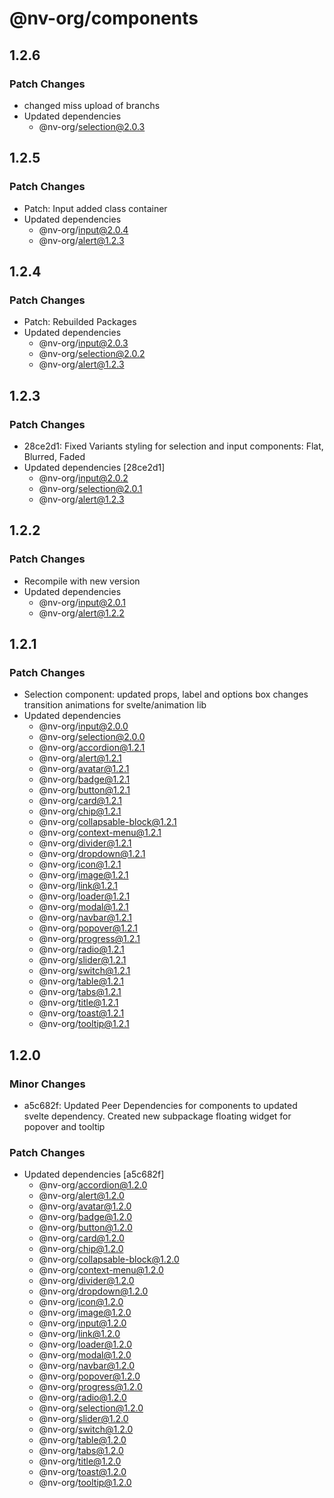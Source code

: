 # @nv-org/components

## 1.2.6

### Patch Changes

- changed miss upload of branchs
- Updated dependencies
  - @nv-org/selection@2.0.3

## 1.2.5

### Patch Changes

- Patch: Input added class container
- Updated dependencies
  - @nv-org/input@2.0.4
  - @nv-org/alert@1.2.3

## 1.2.4

### Patch Changes

- Patch: Rebuilded Packages
- Updated dependencies
  - @nv-org/input@2.0.3
  - @nv-org/selection@2.0.2
  - @nv-org/alert@1.2.3

## 1.2.3

### Patch Changes

- 28ce2d1: Fixed Variants styling for selection and input components: Flat, Blurred, Faded
- Updated dependencies [28ce2d1]
  - @nv-org/input@2.0.2
  - @nv-org/selection@2.0.1
  - @nv-org/alert@1.2.3

## 1.2.2

### Patch Changes

- Recompile with new version
- Updated dependencies
  - @nv-org/input@2.0.1
  - @nv-org/alert@1.2.2

## 1.2.1

### Patch Changes

- Selection component: updated props, label and options box changes transition animations for svelte/animation lib
- Updated dependencies
  - @nv-org/input@2.0.0
  - @nv-org/selection@2.0.0
  - @nv-org/accordion@1.2.1
  - @nv-org/alert@1.2.1
  - @nv-org/avatar@1.2.1
  - @nv-org/badge@1.2.1
  - @nv-org/button@1.2.1
  - @nv-org/card@1.2.1
  - @nv-org/chip@1.2.1
  - @nv-org/collapsable-block@1.2.1
  - @nv-org/context-menu@1.2.1
  - @nv-org/divider@1.2.1
  - @nv-org/dropdown@1.2.1
  - @nv-org/icon@1.2.1
  - @nv-org/image@1.2.1
  - @nv-org/link@1.2.1
  - @nv-org/loader@1.2.1
  - @nv-org/modal@1.2.1
  - @nv-org/navbar@1.2.1
  - @nv-org/popover@1.2.1
  - @nv-org/progress@1.2.1
  - @nv-org/radio@1.2.1
  - @nv-org/slider@1.2.1
  - @nv-org/switch@1.2.1
  - @nv-org/table@1.2.1
  - @nv-org/tabs@1.2.1
  - @nv-org/title@1.2.1
  - @nv-org/toast@1.2.1
  - @nv-org/tooltip@1.2.1

## 1.2.0

### Minor Changes

- a5c682f: Updated Peer Dependencies for components to updated svelte dependency. Created new subpackage floating widget for popover and tooltip

### Patch Changes

- Updated dependencies [a5c682f]
  - @nv-org/accordion@1.2.0
  - @nv-org/alert@1.2.0
  - @nv-org/avatar@1.2.0
  - @nv-org/badge@1.2.0
  - @nv-org/button@1.2.0
  - @nv-org/card@1.2.0
  - @nv-org/chip@1.2.0
  - @nv-org/collapsable-block@1.2.0
  - @nv-org/context-menu@1.2.0
  - @nv-org/divider@1.2.0
  - @nv-org/dropdown@1.2.0
  - @nv-org/icon@1.2.0
  - @nv-org/image@1.2.0
  - @nv-org/input@1.2.0
  - @nv-org/link@1.2.0
  - @nv-org/loader@1.2.0
  - @nv-org/modal@1.2.0
  - @nv-org/navbar@1.2.0
  - @nv-org/popover@1.2.0
  - @nv-org/progress@1.2.0
  - @nv-org/radio@1.2.0
  - @nv-org/selection@1.2.0
  - @nv-org/slider@1.2.0
  - @nv-org/switch@1.2.0
  - @nv-org/table@1.2.0
  - @nv-org/tabs@1.2.0
  - @nv-org/title@1.2.0
  - @nv-org/toast@1.2.0
  - @nv-org/tooltip@1.2.0
